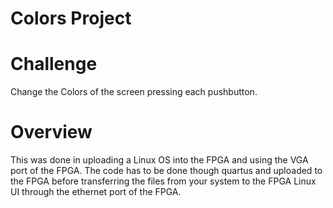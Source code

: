 # **Colors Project**

# **Challenge**

Change the Colors of the screen pressing each pushbutton.

# **Overview**

This was done in uploading a Linux OS into the FPGA and using the VGA port of the FPGA.
The code has to be done though quartus and uploaded to the FPGA before transferring the files from your system to the FPGA Linux UI through the ethernet port of the FPGA.

